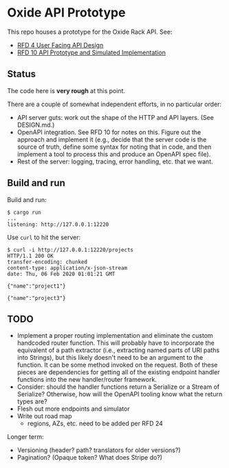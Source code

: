 # Oxide API Prototype

This repo houses a prototype for the Oxide Rack API.  See:

- [RFD 4 User Facing API Design](https://github.com/oxidecomputer/rfd/tree/master/rfd/0004)
- [RFD 10 API Prototype and Simulated Implementation](https://github.com/oxidecomputer/rfd/tree/master/rfd/0010)

## Status

The code here is **very rough** at this point.

There are a couple of somewhat independent efforts, in no particular order:

- API server guts: work out the shape of the HTTP and API layers.  (See
  DESIGN.md.)
- OpenAPI integration.  See RFD 10 for notes on this.  Figure out the approach
  and implement it (e.g., decide that the server code is the source of truth,
  define some syntax for noting that in code, and then implement a tool to
  process this and produce an OpenAPI spec file).
- Rest of the server: logging, tracing, error handling, etc. that we want.

## Build and run

Build and run:

    $ cargo run
    ...
    listening: http://127.0.0.1:12220

Use `curl` to hit the server:

    $ curl -i http://127.0.0.1:12220/projects
    HTTP/1.1 200 OK
    transfer-encoding: chunked
    content-type: application/x-json-stream
    date: Thu, 06 Feb 2020 01:01:21 GMT

    {"name":"project1"}

    {"name":"project3"}

## TODO

- Implement a proper routing implementation and eliminate the custom handcoded
  router function.  This will probably have to incorporate the equivalent of a
  path extractor (i.e., extracting named parts of URI paths into Strings), but
  this likely doesn't need to be an argument to the function.  It can be some
  method invoked on the request.  Both of these pieces are dependencies for
  getting all of the existing endpoint handler functions into the new
  handler/router framework.
- Consider: should the handler functions return a Serialize or a Stream of
  Serialize?  Otherwise, how will the OpenAPI tooling know what the return types
  are?
- Flesh out more endpoints and simulator
- Write out road map
  - regions, AZs, etc. need to be added per RFD 24

Longer term:

- Versioning (header? path? translators for older versions?)
- Pagination? (Opaque token?  What does Stripe do?)
